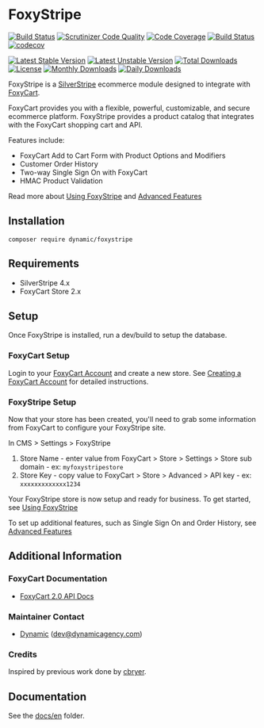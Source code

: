 # FoxyStripe
[![Build Status](https://travis-ci.org/dynamic/foxystripe.svg?branch=master)](https://travis-ci.org/dynamic/foxystripe)
[![Scrutinizer Code Quality](https://scrutinizer-ci.com/g/dynamic/foxystripe/badges/quality-score.png?b=master)](https://scrutinizer-ci.com/g/dynamic/foxystripe/?branch=master)
[![Code Coverage](https://scrutinizer-ci.com/g/dynamic/foxystripe/badges/coverage.png?b=master)](https://scrutinizer-ci.com/g/dynamic/foxystripe/?branch=master)
[![Build Status](https://scrutinizer-ci.com/g/dynamic/foxystripe/badges/build.png?b=master)](https://scrutinizer-ci.com/g/dynamic/foxystripe/build-status/master)
[![codecov](https://codecov.io/gh/dynamic/foxystripe/branch/master/graph/badge.svg)](https://codecov.io/gh/dynamic/foxystripe)

[![Latest Stable Version](https://poser.pugx.org/dynamic/foxystripe/version)](https://packagist.org/packages/dynamic/foxystripe)
[![Latest Unstable Version](https://poser.pugx.org/dynamic/foxystripe/v/unstable)](//packagist.org/packages/dynamic/foxystripe)
[![Total Downloads](https://poser.pugx.org/dynamic/foxystripe/downloads)](https://packagist.org/packages/dynamic/foxystripe)
[![License](https://poser.pugx.org/dynamic/foxystripe/license)](https://packagist.org/packages/dynamic/foxystripe)
[![Monthly Downloads](https://poser.pugx.org/dynamic/foxystripe/d/monthly)](https://packagist.org/packages/dynamic/foxystripe)
[![Daily Downloads](https://poser.pugx.org/dynamic/foxystripe/d/daily)](https://packagist.org/packages/dynamic/foxystripe)

FoxyStripe is a [SilverStripe](http://silverstripe.org) ecommerce module designed to integrate with [FoxyCart](http://www.foxycart.com/).

FoxyCart provides you with a flexible, powerful, customizable, and secure ecommerce platform. FoxyStripe provides a product catalog that integrates with the FoxyCart shopping cart and API.

Features include:

*	FoxyCart Add to Cart Form with Product Options and Modifiers
*	Customer Order History
*	Two-way Single Sign On with FoxyCart
*	HMAC Product Validation

Read more about [Using FoxyStripe](docs/en/Use.MD) and [Advanced Features](docs/en/Features.MD)


## Installation

`composer require dynamic/foxystripe`

## Requirements

*  SilverStripe 4.x
*  FoxyCart Store 2.x

## Setup

Once FoxyStripe is installed, run a dev/build to setup the database.

### FoxyCart Setup

Login to your [FoxyCart Account](https://admin.foxycart.com/admin.php) and create a new store. See [Creating a FoxyCart Account](https://wiki.foxycart.com/v/2.0/getting_started/foxycart_setup) for detailed instructions.
	
### FoxyStripe Setup

Now that your store has been created, you'll need to grab some information from FoxyCart to configure your FoxyStripe site.

In CMS > Settings > FoxyStripe
	
1. Store Name - enter value from FoxyCart > Store > Settings > Store sub domain - ex: `myfoxystripestore`
2. Store Key - copy value to FoxyCart > Store > Advanced  > API key - ex: `xxxxxxxxxxxxx1234`

Your FoxyStripe store is now setup and ready for business. To get started, see [Using FoxyStripe](docs/en/userguide/index.md)

To set up additional features, such as Single Sign On and Order History, see [Advanced Features](docs/en/userguide/features.md)

## Additional Information

### FoxyCart Documentation

 * [FoxyCart 2.0 API Docs](https://wiki.foxycart.com/v/2.0/start)

### Maintainer Contact

 *  [Dynamic](http://www.dynamicagency.com) (<dev@dynamicagency.com>)
   
### Credits

Inspired by previous work done by [cbryer](https://github.com/cbryer).

## Documentation

See the [docs/en](docs/en/index.md) folder.